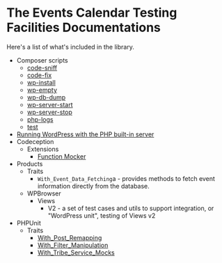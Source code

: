# The Events Calendar Testing Facilities Documentations

Here's a list of what's included in the library.

* Composer scripts
    * [code-sniff](Composer/Scripts.md#code-sniff)
    * [code-fix](Composer/Scripts.md#code-fix)
    * [wp-install](Composer/Scripts.md#wp-install)
    * [wp-empty](Composer/Scripts.md#wp-empty)
    * [wp-db-dump](Composer/Scripts.md#wp-db-dump)
    * [wp-server-start](Composer/Scripts.md#wp-server-start)
    * [wp-server-stop](Composer/Scripts.md#wp-server-stop)
    * [php-logs](Composer/Scripts.md#php-logs)
    * [test](Composer/Scripts.md#test)
* [Running WordPress with the PHP built-in server](Running_WordPress.md)
* Codeception
    * Extensions
        * [Function Mocker](Codeception/Extensions/Function_Mocker.md)
* Products
    * Traits
        * `With_Event_Data_Fetching`a - provides methods to fetch event information directly from the database.
    * WPBrowser
        * Views
            * V2 - a set of test cases and utils to support integration, or "WordPress unit", testing of Views v2
* PHPUnit
    * Traits
        * [With_Post_Remapping](PHPUnit/Traits/With_Post_Remapping.md)
        * [With_Filter_Manipulation](PHPUnit/Traits/With_Filter_Manipulation.md)
        * [With_Tribe_Service_Mocks](PHPUnit/Traits/With_Tribe_Service_Mocks.md)
